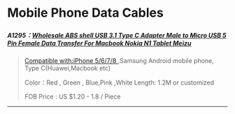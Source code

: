 # Mobile Phone Data Cables

##### 

##### **A1295：**[Wholesale ABS shell USB 3.1 Type C Adapter Male to Micro USB 5 Pin Female Data Transfer For Macbook Nokia N1 Tablet Meizu](/A1295.html)

> [Compatible with:iPhone 5/6/7/8 ](/chapter1/company-profile.md),Samsung Android mobile phone, Type C\(Huawei,Macbook etc\)
>
> Color：Red , Green , Blue,Pink ,White      Length: 1.2M or customized
>
> FOB Price : US $1.20 - 1.8 / Piece

---



